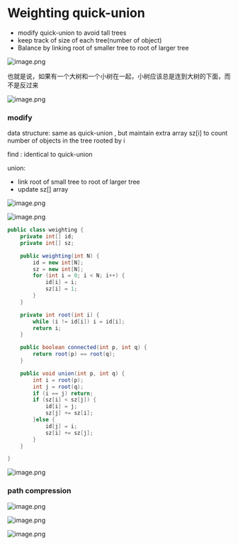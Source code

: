 # Weighting quick-union

- modify quick-union to avoid tall trees
- keep track of size of each tree(number of object)
- Balance by linking root of smaller tree to root of larger tree

![image.png](https://s2.loli.net/2022/09/18/nslIN8aS9tMXUQ2.png)

也就是说，如果有一个大树和一个小树在一起，小树应该总是连到大树的下面，而不是反过来

![image.png](https://s2.loli.net/2022/09/18/ljUi9COcuIsAqZY.png)

### modify

data structure: same as quick-union , but maintain extra array sz[i] to count number of objects in the tree rooted by i

find : identical to quick-union

union:  

- link root of small tree to root of larger tree
- update sz[] array

![image.png](https://s2.loli.net/2022/09/18/Xle4ANUMWPiB3LO.png)

![image.png](https://s2.loli.net/2022/09/18/6LdKY3TmcrZfEVv.png)

```java
public class weighting {
    private int[] id;
    private int[] sz;

    public weighting(int N) {
        id = new int[N];
        sz = new int[N];
        for (int i = 0; i < N; i++) {
            id[i] = i;
            sz[i] = 1;
        }
    }

    private int root(int i) {
        while (i != id[i]) i = id[i];
        return i;
    }

    public boolean connected(int p, int q) {
        return root(p) == root(q);
    }

    public void union(int p, int q) {
        int i = root(p);
        int j = root(q);
        if (i == j) return;
        if (sz[i] < sz[j]) {
            id[i] = j;
            sz[j] += sz[i];
        }else {
            id[j] = i;
            sz[i] += sz[j];
        }
    }

}

```

![image.png](https://s2.loli.net/2022/09/18/BqnV4t2PGeSiAls.png)

### path compression

![image.png](https://s2.loli.net/2022/09/18/a5TFg9yJrqU2NEG.png)

![image.png](https://s2.loli.net/2022/09/18/lQLAz75qKHpgYOW.png)

![image.png](https://s2.loli.net/2022/09/18/i5mXdLKueOHtZcC.png)